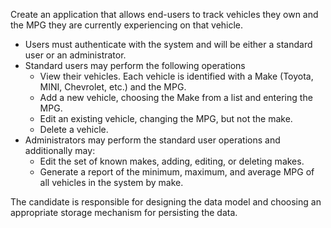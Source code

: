 Create an application that allows end-users to track vehicles they own and the MPG they are currently experiencing on that vehicle.

* Users must authenticate with the system and will be either a standard user or an administrator.
* Standard users may perform the following operations 
    * View their vehicles. Each vehicle is identified with a Make (Toyota, MINI, Chevrolet, etc.) and the MPG.
    * Add a new vehicle, choosing the Make from a list and entering the MPG.
    * Edit an existing vehicle, changing the MPG, but not the make.
    * Delete a vehicle.
* Administrators may perform the standard user operations and additionally may: 
    * Edit the set of known makes, adding, editing, or deleting makes.
    * Generate a report of the minimum, maximum, and average MPG of all vehicles in the system by make.

The candidate is responsible for designing the data model and choosing an appropriate storage mechanism for persisting the data.